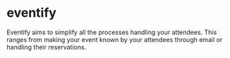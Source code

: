 # eventify
Eventify aims to simplify all the processes handling your attendees. This ranges from making your event known by your attendees through email or handling their reservations. 
